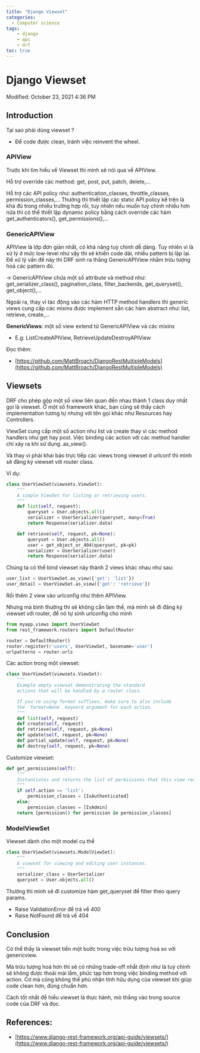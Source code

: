 ```yaml
---
title: "Django Viewset"
categories:
  - Computer science
tags:
    - django
    - api
    - drf
toc: true
---
```


# Django Viewset

Modified: October 23, 2021 4:36 PM

## Introduction

Tại sao phải dùng viewset ?

- Để code được clean, tránh việc reinvent the wheel.

### APIView

Trước khi tìm hiểu về Viewset thì mình sẽ nói qua về APIView.

Hỗ trợ override các method: get, post, put, patch, delete,...

Hỗ trợ các API policy như: authentication_classes, throttle_classes, permission_classes,... Thường thì thiết lập các static API policy kể trên là khá đủ trong nhiều trường hợp rồi, tuy nhiên nếu muốn tuỳ chỉnh nhiều hơn nữa thì có thể thiết lập dynamic policy bằng cách override các hàm get_authenticators(), get_permissions(),...

### GenericAPIView

APIView là lớp đơn giản nhất, có khả năng tuỳ chỉnh dễ dàng. Tuy nhiên vì là xử lý ở mức low-level như vậy thì sẽ khiến code dài, nhiều pattern bị lặp lại. Để xử lý vấn đề này thì DRF sinh ra thằng GenericAPIView nhằm trừu tượng hoá các pattern đó.

→ GenericAPIView chứa một số attribute và method như: get_serializer_class(), pagination_class, filter_backends, get_queryset(), get_object(),...

Ngoài ra, thay vì tác động vào các hàm HTTP method handlers thì generic views cung cấp các mixins được implement sẵn các hàm abstract như: list, retrieve, create,...

**GenericViews**: một số view extend từ GenericAPIView và các mixins

- E.g: ListCreateAPIView, RetrieveUpdateDestroyAPIView

Đọc thêm:

- [https://github.com/MattBroach/DjangoRestMultipleModels](https://github.com/MattBroach/DjangoRestMultipleModels)

## Viewsets

DRF cho phép gộp một số view liên quan đến nhau thành 1 class duy nhất gọi là viewset. Ở một số framework khác, bạn cũng sẽ thấy cách implementation tương tự nhưng với tên gọi khác như Resources hay Controllers.

ViewSet cung cấp một số action như list và create thay vì các method handlers như get hay post. Việc binding các action với các method handler chỉ xảy ra khi sử dụng .as_view().

Và thay vì phải khai báo trực tiếp các views trong viewset ở urlconf thì mình sẽ đăng ký viewset với router class.

Ví dụ:

```python
class UserViewSet(viewsets.ViewSet):
    """
    A simple ViewSet for listing or retrieving users.
    """
    def list(self, request):
        queryset = User.objects.all()
        serializer = UserSerializer(queryset, many=True)
        return Response(serializer.data)

    def retrieve(self, request, pk=None):
        queryset = User.objects.all()
        user = get_object_or_404(queryset, pk=pk)
        serializer = UserSerializer(user)
        return Response(serializer.data)
```

Chúng ta có thể bind viewset này thành 2 views khác nhau như sau:

```python
user_list = UserViewSet.as_view({'get': 'list'})
user_detail = UserViewSet.as_view({'get': 'retrieve'})
```

Rồi thêm 2 view vào urlconfig như thêm APIView.

Nhưng mà bình thường thì sẽ không cần làm thế, mà mình sẽ đi đăng ký viewset với router, để nó tự sinh urlconfig cho mình

```python
from myapp.views import UserViewSet
from rest_framework.routers import DefaultRouter

router = DefaultRouter()
router.register(r'users', UserViewSet, basename='user')
urlpatterns = router.urls
```

Các action trong một viewset:

```python
class UserViewSet(viewsets.ViewSet):
    """
    Example empty viewset demonstrating the standard
    actions that will be handled by a router class.

    If you're using format suffixes, make sure to also include
    the `format=None` keyword argument for each action.
    """
    def list(self, request)
    def create(self, request)
    def retrieve(self, request, pk=None)
    def update(self, request, pk=None)
    def partial_update(self, request, pk=None)
    def destroy(self, request, pk=None)
```

Customize viewset:

```python
def get_permissions(self):
    """
    Instantiates and returns the list of permissions that this view requires.
    """
    if self.action == 'list':
        permission_classes = [IsAuthenticated]
    else:
        permission_classes = [IsAdmin]
    return [permission() for permission in permission_classes]
```

### ModelViewSet

Viewset dành cho một model cụ thể

```python
class UserViewSet(viewsets.ModelViewSet):
    """
    A viewset for viewing and editing user instances.
    """
    serializer_class = UserSerializer
    queryset = User.objects.all()
```

Thường thì mình sẽ đi customize hàm get_queryset để filter theo query params.

- Raise ValidationError để trả về 400
- Raise NotFound để trả về 404

## Conclusion

Có thể thấy là viewset tiến một bước trong việc trừu tượng hoá so với genericview.

Mà trừu tượng hoá hơn thì sẽ có những trade-off nhất định như là tuỳ chỉnh sẽ không được thoải mái lắm, phức tạp hơn trong việc binding method với action. Cơ mà cũng không thể phủ nhận tính hữu dụng của viewset khi giúp code clean hơn, đúng chuẩn hơn.

Cách tốt nhất để hiểu viewset là thực hành, mò thẳng vào trong source code của DRF và đọc.

## References:

- [https://www.django-rest-framework.org/api-guide/viewsets/](https://www.django-rest-framework.org/api-guide/viewsets/)